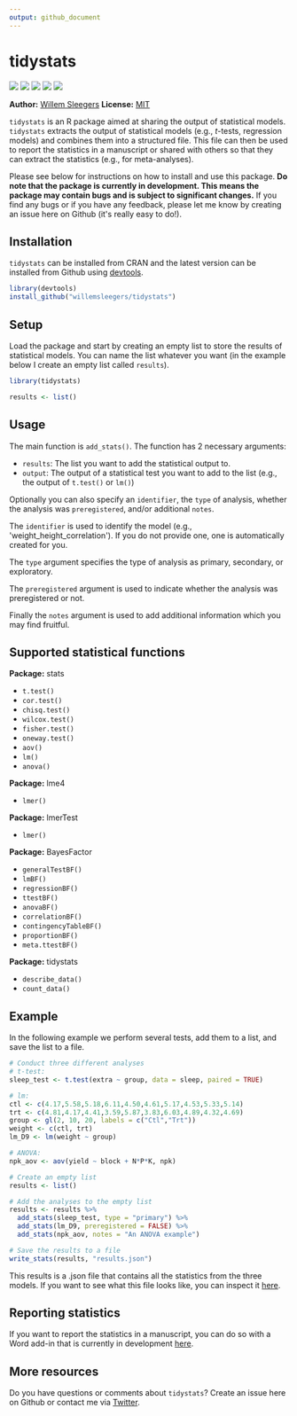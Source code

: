 ```yaml
---
output: github_document
---
```


<!-- README.md is generated from README.Rmd. Please edit that file -->



# tidystats

<!-- badges: start -->


[![](https://www.r-pkg.org/badges/version/tidystats?color=green)](https://cran.r-project.org/package=tidystats) [![](http://cranlogs.r-pkg.org/badges/grand-total/tidystats?color=green)](https://cran.r-project.org/package=tidystats) [![](http://cranlogs.r-pkg.org/badges/last-month/tidystats?color=green)](https://cran.r-project.org/package=tidystats) [![](http://cranlogs.r-pkg.org/badges/last-week/tidystats?color=green)](https://cran.r-project.org/package=tidystats) [![](https://img.shields.io/badge/doi-10.5281/zenodo.4041859-blue.svg)](https://doi.org/10.5281/zenodo.4041859)
<!-- badges: end -->

**Author:** [Willem Sleegers](https://www.willemsleegers.com/)
**License:** [MIT](https://opensource.org/licenses/MIT)

`tidystats` is an R package aimed at sharing the output of statistical models. `tidystats` extracts the output of statistical models (e.g., *t*-tests, regression models) and combines them into a structured file. This file can then be used to report the statistics in a manuscript or shared with others so that they can extract the statistics (e.g., for meta-analyses).

Please see below for instructions on how to install and use this package. **Do note that the package is currently in development. This means the package may contain bugs and is subject to significant changes.** If you find any bugs or if you have any feedback, please let me know by creating an issue here on Github (it's really easy to do!).

## Installation

`tidystats` can be installed from CRAN and the latest version can be installed from Github using [devtools](https://github.com/r-lib/devtools). 


```r
library(devtools)
install_github("willemsleegers/tidystats")
```

## Setup

Load the package and start by creating an empty list to store the results of statistical models. You can name the list whatever you want (in the example below I create an empty list called `results`).


```r
library(tidystats)

results <- list()
```

## Usage

The main function is `add_stats()`. The function has 2 necessary arguments:

- `results`: The list you want to add the statistical output to.
- `output`: The output of a statistical test you want to add to the list (e.g., the output of `t.test()` or `lm()`)

Optionally you can also specify an `identifier`, the `type` of analysis, whether the analysis was `preregistered`, and/or additional `notes`.  

The `identifier` is used to identify the model (e.g., 'weight_height_correlation'). If you do not provide one, one is  automatically created for you.

The `type` argument specifies the type of analysis as primary, secondary, or exploratory.

The `preregistered` argument is used to indicate whether the analysis was preregistered or not.

Finally the `notes` argument is used to add additional information which you may find fruitful.

## Supported statistical functions

**Package:** stats

- `t.test()`
- `cor.test()`
- `chisq.test()`
- `wilcox.test()`
- `fisher.test()`
- `oneway.test()`
- `aov()`
- `lm()`
- `anova()`

**Package:** lme4

- `lmer()`

**Package:** lmerTest

- `lmer()`

**Package:** BayesFactor

- `generalTestBF()`
- `lmBF()`
- `regressionBF()`
- `ttestBF()`
- `anovaBF()`
- `correlationBF()`
- `contingencyTableBF()`
- `proportionBF()`
- `meta.ttestBF()`

**Package:** tidystats

- `describe_data()`
- `count_data()`

## Example



In the following example we perform several tests, add them to a list, and save the list to a file.


```r
# Conduct three different analyses
# t-test:
sleep_test <- t.test(extra ~ group, data = sleep, paired = TRUE)

# lm:
ctl <- c(4.17,5.58,5.18,6.11,4.50,4.61,5.17,4.53,5.33,5.14)
trt <- c(4.81,4.17,4.41,3.59,5.87,3.83,6.03,4.89,4.32,4.69)
group <- gl(2, 10, 20, labels = c("Ctl","Trt"))
weight <- c(ctl, trt)
lm_D9 <- lm(weight ~ group)

# ANOVA:
npk_aov <- aov(yield ~ block + N*P*K, npk)

# Create an empty list
results <- list()

# Add the analyses to the empty list
results <- results %>%
  add_stats(sleep_test, type = "primary") %>%
  add_stats(lm_D9, preregistered = FALSE) %>%
  add_stats(npk_aov, notes = "An ANOVA example")

# Save the results to a file
write_stats(results, "results.json")
```

This results is a .json file that contains all the statistics from the three models. If you want to see what this file looks like, you can inspect it [here](https://github.com/WillemSleegers/tidystats/blob/master/inst/results.json).

## Reporting statistics

If you want to report the statistics in a manuscript, you can do so with a Word add-in that is currently in development [here](https://github.com/WillemSleegers/tidystats-Word-add-in).

## More resources

Do you have questions or comments about `tidystats`? Create an issue here on Github or contact me via [Twitter](https://twitter.com/willemsleegers).
